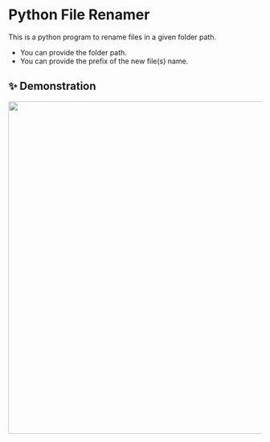 # Python File Renamer

This is a python program to rename files in a given folder path.

-   You can provide the folder path.
-   You can provide the prefix of the new file(s) name.

## ✨ Demonstration

<img src="https://media.discordapp.net/attachments/942795893944504320/967645958370394113/4VveN4H4ta.gif" width="1179" height="663">
